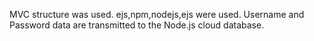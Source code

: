 
MVC structure was used. ejs,npm,nodejs,ejs were used. Username and Password data are transmitted to the Node.js cloud database.
